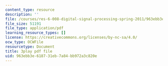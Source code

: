 ```yaml
---
content_type: resource
description: ''
file: /courses/res-6-008-digital-signal-processing-spring-2011/963ebb3e618731eb7a84bb972a3c820e_xwRn_lTA6JY.pdf
file_size: 51191
file_type: application/pdf
learning_resource_types: []
license: https://creativecommons.org/licenses/by-nc-sa/4.0/
ocw_type: OCWFile
resourcetype: Document
title: 3play pdf file
uid: 963ebb3e-6187-31eb-7a84-bb972a3c820e
---
```

